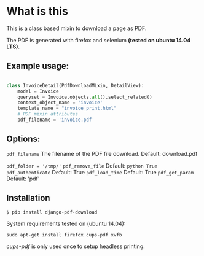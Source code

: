 # What is this

This is a class based mixin to download a page as PDF.

The PDF is generated with firefox and selenium **(tested on ubuntu 14.04 LTS)**.


## Example usage:
```python

class InvoiceDetail(PdfDownloadMixin, DetailView):
    model = Invoice
    queryset = Invoice.objects.all().select_related()
    context_object_name = 'invoice'
    template_name = "invoice_print.html"
    # PDF mixin attributes
    pdf_filename = 'invoice.pdf'

```

## Options:

```pdf_filename```
The filename of the PDF file download.
Default: download.pdf

```pdf_folder = '/tmp/'```
```pdf_remove_file```
Default: ```python True```
```pdf_authenticate```
Default: True
```pdf_load_time```
Default: True
```pdf_get_param```
Default: 'pdf'



## Installation
```
$ pip install django-pdf-download
```
System requirements tested on (ubuntu 14.04):
```
sudo apt-get install firefox cups-pdf xvfb
```

*cups-pdf* is only used once to setup headless printing.

